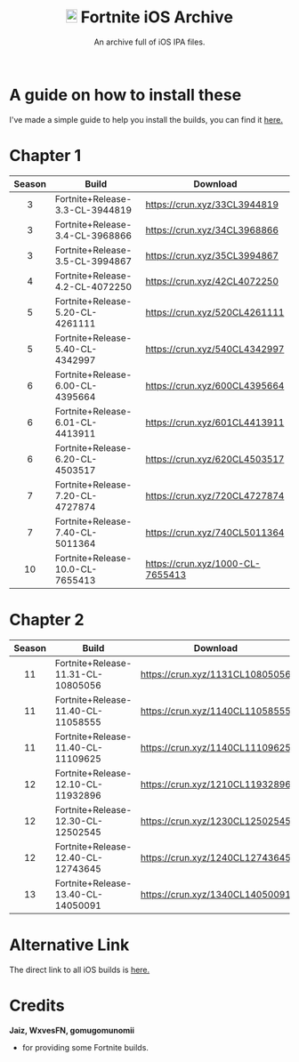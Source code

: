 
<div align=center>

# <img src="https://cdn.discordapp.com/attachments/751304558453719176/936194213199093810/rsz_1rsz_1apple_logo_greysvg.png" alt="Apple Logo" width="20" height="24"> Fortnite iOS Archive
An archive full of iOS IPA files.

</div>
<br>

# A guide on how to install these
I've made a simple guide to help you install the builds, you can find it [here.](https://github.com/Crunnie/FNiOS-Archive/blob/main/guide.md)

# Chapter 1

| Season | Build | Download | 
| :---: | ----------- | ----------- | 
| 3 | Fortnite+Release-3.3-CL-3944819 | https://crun.xyz/33CL3944819 |
| 3 | Fortnite+Release-3.4-CL-3968866 | https://crun.xyz/34CL3968866 |
| 3 | Fortnite+Release-3.5-CL-3994867 | https://crun.xyz/35CL3994867 |
| 4 | Fortnite+Release-4.2-CL-4072250 | https://crun.xyz/42CL4072250 |
| 5 | Fortnite+Release-5.20-CL-4261111 | https://crun.xyz/520CL4261111 |
| 5 | Fortnite+Release-5.40-CL-4342997 | https://crun.xyz/540CL4342997 |
| 6 | Fortnite+Release-6.00-CL-4395664 | https://crun.xyz/600CL4395664 |
| 6 | Fortnite+Release-6.01-CL-4413911 | https://crun.xyz/601CL4413911 |
| 6 | Fortnite+Release-6.20-CL-4503517 | https://crun.xyz/620CL4503517 |
| 7 | Fortnite+Release-7.20-CL-4727874 | https://crun.xyz/720CL4727874 |
| 7 | Fortnite+Release-7.40-CL-5011364 | https://crun.xyz/740CL5011364 |
| 10 | Fortnite+Release-10.0-CL-7655413 | https://crun.xyz/1000-CL-7655413 |

# Chapter 2

| Season | Build | Download |
| :---: | ----------- | ----------- | 
| 11 | Fortnite+Release-11.31-CL-10805056 | https://crun.xyz/1131CL10805056 |
| 11 | Fortnite+Release-11.40-CL-11058555 | https://crun.xyz/1140CL11058555 |
| 11 | Fortnite+Release-11.40-CL-11109625 | https://crun.xyz/1140CL11109625 |
| 12 | Fortnite+Release-12.10-CL-11932896 | https://crun.xyz/1210CL11932896 |
| 12 | Fortnite+Release-12.30-CL-12502545 | https://crun.xyz/1230CL12502545 |
| 12 | Fortnite+Release-12.40-CL-12743645 | https://crun.xyz/1240CL12743645 |
| 13 | Fortnite+Release-13.40-CL-14050091 | https://crun.xyz/1340CL14050091 |

# Alternative Link
The direct link to all iOS builds is [here.](https://drive.google.com/drive/folders/1lKzmW-szqWizauC8VhzzJFswrFx4WTpI?usp=sharing "Crunnie's iOS Archive")

# Credits
**Jaiz, WxvesFN, gomugomunomii**
- for providing some Fortnite builds.








